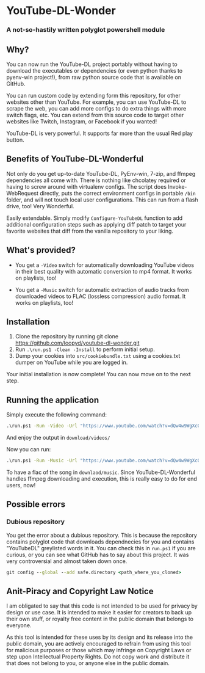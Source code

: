 # YouTube-DL-Wonder
### A not-so-hastily written polyglot powershell module

## Why?

You can now run the YouTube-DL project portably without having to download the executables or dependencies (or even python thanks to pyenv-win project!), from raw python source code that is available on GitHub.

You can run custom code by extending form this repository, for other websites other than YouTube.  For example, you can use YouTube-DL to scrape the web, you can add more configs to do extra things with more switch flags, etc.  You can extend from this source code to target other websites like Twitch, Instagram, or Facebook if you wanted!

YouTube-DL is very powerful.  It supports far more than the usual Red play button.

## Benefits of YouTube-DL-Wonderful

Not only do you get up-to-date YouTube-DL, PyEnv-win, 7-zip, and ffmpeg dependencies all come with.  There is nothing like chcolatey required or having to screw around with virtualenv configs.  The script does Invoke-WebRequest directly, puts the correct environment configs in portable ``/bin`` folder, and will not touch local user configurations.  This can run from a flash drive, too!  Very Wonderful.

Easily extendable.  Simply modify ``Configure-YouTubeDL`` function to add additional configuration steps such as applying diff patch to target your favorite websites that diff from the vanilla repository to your liking.

## What's provided?

- You get a ``-Video`` switch for automatically downloading YouTube videos in their best quality with automatic conversion to mp4 format.  It works on playlists, too! 

- You get a ``-Music`` switch for automatic extraction of audio tracks from downloaded videos to FLAC (lossless compression) audio format.  It works on playlists, too! 

## Installation

1.  Clone the repository by running git clone https://github.com/loopyd/youtube-dl-wonder.git
2.  Run ``.\run.ps1 -Clean -Install`` to perform initial setup.  
3.  Dump your cookies into ``src/cookiebundle.txt`` using a cookies.txt dumper on YouTube while you are logged in.

Your initial installation is now complete!  You can now move on to the next step.

## Running the application

Simply execute the following command:

```cmd
.\run.ps1 -Run -Video -Url "https://www.youtube.com/watch?v=dQw4w9WgXcQ"
```

And enjoy the output in ``download/videos/``

Now you can run:

```cmd
.\run.ps1 -Run -Music -Url "https://www.youtube.com/watch?v=dQw4w9WgXcQ"
```

To have a flac of the song in ``downlaod/music``.  Since YouTube-DL-Wonderful handles ffmpeg downloading and execution, this is really easy to do for end users, now!

## Possible errors

### Dubious repository

You get the error about a dubious repository.  This is because the repository contains polyglot code that downloads dependnecies for you and contains "YouTubeDL" greylisted words in it.  You can check this in ``run.ps1`` if you are curious, or you can see what GitHub has to say about this project.  It was very controversial and almost taken down once.

```cmd
git config --global --add safe.directory <path_where_you_cloned>
```

## Anit-Piracy and Copyright Law Notice

I am obligated to say that this code is not intended to be used for privacy by design or use case.  It is intended to make it easier for creators to back up their own stuff, or royalty free content in the public domain that belongs to everyone.

As this tool is intended for these uses by its design and its release into the public domain, you are actively  encouraged to refrain from using this tool for malicious purposes or those which may infringe on Copyright Laws or step upon Intellectual Property Rights.  Do not copy work and distribute it that does not belong to you, or anyone else in the public domain.